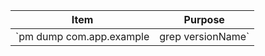 
| Item | Purpose |
| --- | --- |
| `pm dump com.app.example | grep versionName` | Get app version |

